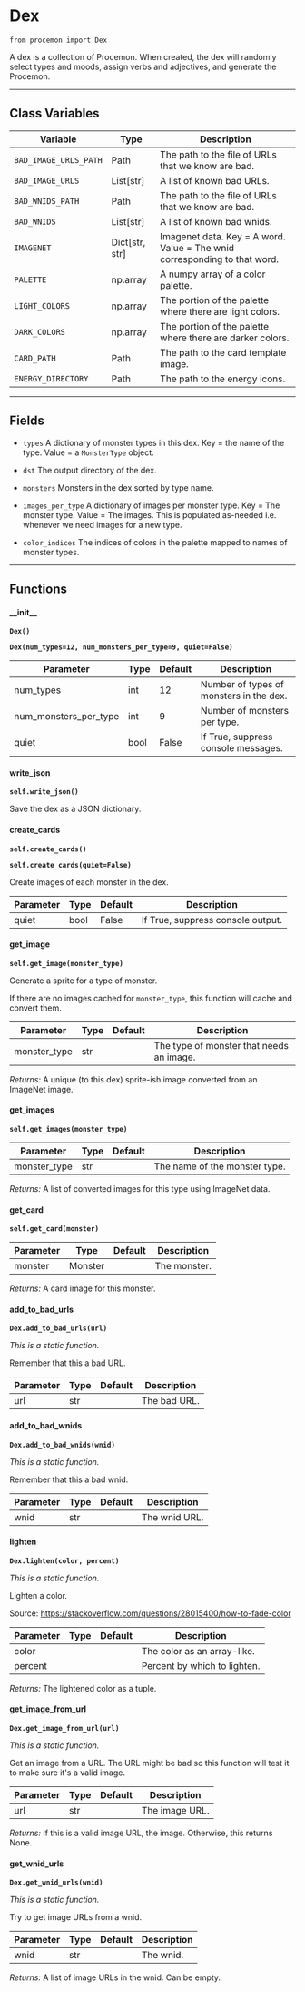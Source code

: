 # Dex

`from procemon import Dex`

A dex is a collection of Procemon.
When created, the dex will randomly select types and moods, assign verbs and adjectives, and generate the Procemon.

***

## Class Variables

| Variable | Type | Description |
| --- | --- | --- |
| `BAD_IMAGE_URLS_PATH` | Path | The path to the file of URLs that we know are bad. |
| `BAD_IMAGE_URLS` | List[str] | A list of known bad URLs. |
| `BAD_WNIDS_PATH` | Path | The path to the file of URLs that we know are bad. |
| `BAD_WNIDS` | List[str] | A list of known bad wnids. |
| `IMAGENET` | Dict[str, str] | Imagenet data. Key = A word. Value = The wnid corresponding to that word. |
| `PALETTE` | np.array | A numpy array of a color palette. |
| `LIGHT_COLORS` | np.array | The portion of the palette where there are light colors. |
| `DARK_COLORS` | np.array | The portion of the palette where there are darker colors. |
| `CARD_PATH` | Path | The path to the card template image. |
| `ENERGY_DIRECTORY` | Path | The path to the energy icons. |

***

## Fields

- `types` A dictionary of monster types in this dex. Key = the name of the type. Value = a `MonsterType` object.

- `dst` The output directory of the dex.

- `monsters` Monsters in the dex sorted by type name.

- `images_per_type` A dictionary of images per monster type. Key = The monster type. Value = The images.
This is populated as-needed i.e. whenever we need images for a new type.

- `color_indices` The indices of colors in the palette mapped to names of monster types.

***

## Functions

#### \_\_init\_\_

**`Dex()`**

**`Dex(num_types=12, num_monsters_per_type=9, quiet=False)`**

| Parameter | Type | Default | Description |
| --- | --- | --- | --- |
| num_types |  int  | 12 | Number of types of monsters in the dex. |
| num_monsters_per_type |  int  | 9 | Number of monsters per type. |
| quiet |  bool  | False | If True, suppress console messages. |

#### write_json

**`self.write_json()`**

Save the dex as a JSON dictionary.

#### create_cards

**`self.create_cards()`**

**`self.create_cards(quiet=False)`**

Create images of each monster in the dex.

| Parameter | Type | Default | Description |
| --- | --- | --- | --- |
| quiet |  bool  | False | If True, suppress console output. |

#### get_image

**`self.get_image(monster_type)`**

Generate a sprite for a type of monster.

If there are no images cached for `monster_type`, this function will cache and convert them.


| Parameter | Type | Default | Description |
| --- | --- | --- | --- |
| monster_type |  str |  | The type of monster that needs an image. |

_Returns:_  A unique (to this dex) sprite-ish image converted from an ImageNet image.

#### get_images

**`self.get_images(monster_type)`**


| Parameter | Type | Default | Description |
| --- | --- | --- | --- |
| monster_type |  str |  | The name of the monster type. |

_Returns:_  A list of converted images for this type using ImageNet data.

#### get_card

**`self.get_card(monster)`**


| Parameter | Type | Default | Description |
| --- | --- | --- | --- |
| monster |  Monster |  | The monster. |

_Returns:_  A card image for this monster.

#### add_to_bad_urls

**`Dex.add_to_bad_urls(url)`**

_This is a static function._

Remember that this a bad URL.

| Parameter | Type | Default | Description |
| --- | --- | --- | --- |
| url |  str |  | The bad URL. |

#### add_to_bad_wnids

**`Dex.add_to_bad_wnids(wnid)`**

_This is a static function._

Remember that this a bad wnid.

| Parameter | Type | Default | Description |
| --- | --- | --- | --- |
| wnid |  str |  | The wnid URL. |

#### lighten

**`Dex.lighten(color, percent)`**

_This is a static function._

Lighten a color.

Source: https://stackoverflow.com/questions/28015400/how-to-fade-color


| Parameter | Type | Default | Description |
| --- | --- | --- | --- |
| color |  |  | The color as an array-like. |
| percent |  |  | Percent by which to lighten. |

_Returns:_  The lightened color as a tuple.

#### get_image_from_url

**`Dex.get_image_from_url(url)`**

_This is a static function._

Get an image from a URL. The URL might be bad so this function will test it to make sure it's a valid image.


| Parameter | Type | Default | Description |
| --- | --- | --- | --- |
| url |  str |  | The image URL. |

_Returns:_  If this is a valid image URL, the image. Otherwise, this returns None.

#### get_wnid_urls

**`Dex.get_wnid_urls(wnid)`**

_This is a static function._

Try to get image URLs from a wnid.


| Parameter | Type | Default | Description |
| --- | --- | --- | --- |
| wnid |  str |  | The wnid. |

_Returns:_  A list of image URLs in the wnid. Can be empty.

